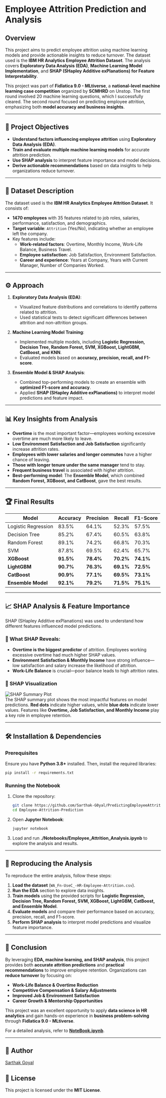 # Employee Attrition Prediction and Analysis  

## Overview  
This project aims to predict employee attrition using machine learning models and provide actionable insights to reduce turnover. The dataset used is the **IBM HR Analytics Employee Attrition Dataset**. The analysis covers **Exploratory Data Analysis (EDA)**, **Machine Learning Model Implementation**, and **SHAP (SHapley Additive exPlanations) for Feature Interpretability**.  

This project was part of **Fidlatica 9.0 - MLtiverse**, a **national-level machine learning case competition** organized by **SCMHRD** on Unstop. The first round involved 20 machine learning questions, which I successfully cleared. The second round focused on predicting employee attrition, emphasizing both **model accuracy and business insights**.  

---

## 📌 Project Objectives  
- **Understand factors influencing employee attrition** using **Exploratory Data Analysis (EDA)**.  
- **Train and evaluate multiple machine learning models** for accurate attrition prediction.  
- **Use SHAP analysis** to interpret feature importance and model decisions.  
- **Derive actionable recommendations** based on data insights to help organizations reduce turnover.  

---

## 📂 Dataset Description  
The dataset used is the **IBM HR Analytics Employee Attrition Dataset**. It consists of:  
- **1470 employees** with 35 features related to job roles, salaries, performance, satisfaction, and demographics.  
- **Target variable**: `Attrition` (Yes/No), indicating whether an employee left the company.  
- Key features include:  
  - **Work-related factors**: Overtime, Monthly Income, Work-Life Balance, Business Travel.  
  - **Employee satisfaction**: Job Satisfaction, Environment Satisfaction.  
  - **Career and experience**: Years at Company, Years with Current Manager, Number of Companies Worked.  

---

## ⚙️ Approach  
1. **Exploratory Data Analysis (EDA)**:  
   - Visualized feature distributions and correlations to identify patterns related to attrition.  
   - Used statistical tests to detect significant differences between attrition and non-attrition groups.  

2. **Machine Learning Model Training**:  
   - Implemented multiple models, including **Logistic Regression, Decision Tree, Random Forest, SVM, XGBoost, LightGBM, CatBoost, and KNN**.  
   - Evaluated models based on **accuracy, precision, recall, and F1-score**.  

3. **Ensemble Model & SHAP Analysis**:  
   - Combined top-performing models to create an ensemble with **optimized F1-score and accuracy**.  
   - Applied **SHAP (SHapley Additive exPlanations)** to interpret model predictions and feature impact.  

---

## 📊 Key Insights from Analysis  
- **Overtime** is the most important factor—employees working excessive overtime are much more likely to leave.  
- **Low Environment Satisfaction and Job Satisfaction** significantly increase attrition rates.  
- **Employees with lower salaries and longer commutes** have a higher chance of leaving.  
- **Those with longer tenure under the same manager** tend to stay.  
- **Frequent business travel** is associated with higher attrition.  
- **Best-performing model**: The **Ensemble Model**, which combined **Random Forest, XGBoost, and CatBoost**, gave the best results.  

---

## 🏆 Final Results  
| Model             | Accuracy | Precision | Recall | F1-Score |
|------------------|----------|------------|----------|-----------|
| Logistic Regression | 83.5% | 64.1% | 52.3% | 57.5% |
| Decision Tree       | 85.2% | 67.4% | 60.5% | 63.8% |
| Random Forest      | 89.1% | 74.2% | 66.8% | 70.3% |
| SVM                | 87.8% | 69.5% | 62.4% | 65.7% |
| **XGBoost**        | **91.5%** | **78.4%** | **70.2%** | **74.1%** |
| **LightGBM**       | **90.7%** | **76.3%** | **69.1%** | **72.5%** |
| **CatBoost**       | **90.9%** | **77.1%** | **69.5%** | **73.1%** |
| **Ensemble Model** | **92.1%** | **79.2%** | **71.5%** | **75.1%** |

---

## 📈 SHAP Analysis & Feature Importance  
SHAP (SHapley Additive exPlanations) was used to understand how different features influenced model predictions.  

### 🔹 What SHAP Reveals:  
- **Overtime is the biggest predictor** of attrition. Employees working excessive overtime had much higher SHAP values.  
- **Environment Satisfaction & Monthly Income** have strong influence—low satisfaction and salary increase the likelihood of attrition.  
- **Work-Life Balance** is crucial—poor balance leads to high attrition rates.  

### 📌 SHAP Visualization  
![SHAP Summary Plot](./Outputs/SHAP_Summary_Plot.png)  
The SHAP summary plot shows the most impactful features on model predictions. **Red dots** indicate higher values, while **blue dots** indicate lower values. Features like **Overtime, Job Satisfaction, and Monthly Income** play a key role in employee retention.  

---

## 🛠 Installation & Dependencies  
### Prerequisites  
Ensure you have **Python 3.8+** installed. Then, install the required libraries:  

```sh
pip install -r requirements.txt
```

### Running the Notebook  
1. Clone the repository:  
   ```sh
   git clone https://github.com/Sarthak-G0yal/PredictingEmployeeAttrition.git
   cd Employee-Attrition-Prediction
   ```
2. Open **Jupyter Notebook**:  
   ```sh
   jupyter notebook
   ```
3. Load and run **./Notebooks/Employee_Attrition_Analysis.ipynb** to explore the analysis and results.  

---

## 🔄 Reproducing the Analysis  
To reproduce the entire analysis, follow these steps:  

1. **Load the dataset** (`WA_Fn-UseC_-HR-Employee-Attrition.csv`).  
2. **Run the EDA** section to explore data insights.  
3. **Train models** using the provided scripts for **Logistic Regression, Decision Tree, Random Forest, SVM, XGBoost, LightGBM, CatBoost, and Ensemble Model**.  
4. **Evaluate models** and compare their performance based on accuracy, precision, recall, and F1-score.  
5. **Perform SHAP analysis** to interpret model predictions and visualize feature importance.  

---

## 📜 Conclusion  
By leveraging **EDA, machine learning, and SHAP analysis**, this project provides both **accurate attrition predictions** and **practical recommendations** to improve employee retention. Organizations can **reduce turnover** by focusing on:  
- **Work-Life Balance & Overtime Reduction**  
- **Competitive Compensation & Salary Adjustments**  
- **Improved Job & Environment Satisfaction**  
- **Career Growth & Mentorship Opportunities**  

This project was an excellent opportunity to apply **data science in HR analytics** and gain hands-on experience in **business problem-solving** through **Fidlatica 9.0 - MLtiverse**.  

For a detailed analysis, refer to **[NoteBook.ipynb](./Notebooks/Employee_Attrition_Analysis.ipynb)**.  

---

## 👤 Author  
[Sarthak Goyal](https://github.com/Sarthak-G0yal)  

## 📄 License  
This project is licensed under the **MIT License**.  